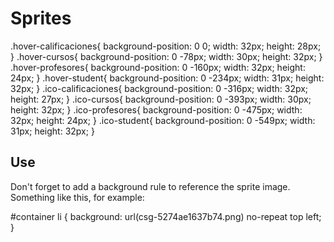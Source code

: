 Sprites
=======

.hover-calificaciones{ background-position: 0 0; width: 32px; height: 28px; } 
.hover-cursos{ background-position: 0 -78px; width: 30px; height: 32px; } 
.hover-profesores{ background-position: 0 -160px; width: 32px; height: 24px; } 
.hover-student{ background-position: 0 -234px; width: 31px; height: 32px; } 
.ico-calificaciones{ background-position: 0 -316px; width: 32px; height: 27px; } 
.ico-cursos{ background-position: 0 -393px; width: 30px; height: 32px; } 
.ico-profesores{ background-position: 0 -475px; width: 32px; height: 24px; } 
.ico-student{ background-position: 0 -549px; width: 31px; height: 32px; } 



Use
---

Don't forget to add a background rule to reference the sprite image. Something like this, for example:

#container li {
    background: url(csg-5274ae1637b74.png) no-repeat top left;
}

